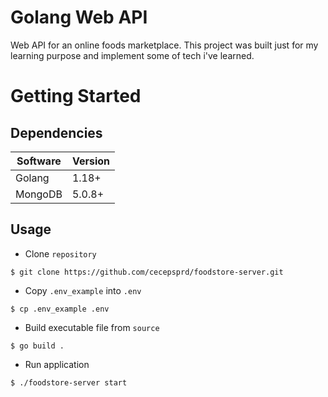 # Golang Web API

Web API for an online foods marketplace. This project was built just for my learning purpose and implement some of tech i've learned.

# Getting Started

## Dependencies

| Software | Version  |
| -------- | -------- |
| Golang   | 1.18+    |
| MongoDB  | 5.0.8+   |

## Usage

- Clone `repository`
```shell
$ git clone https://github.com/cecepsprd/foodstore-server.git
```

- Copy `.env_example` into `.env`
```shell
$ cp .env_example .env 
```

- Build executable file from `source`
```shell
$ go build .
``` 

- Run application
```shell
$ ./foodstore-server start
```
